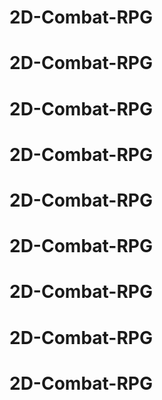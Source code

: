 # 2D-Combat-RPG
# 2D-Combat-RPG
# 2D-Combat-RPG
# 2D-Combat-RPG
# 2D-Combat-RPG
# 2D-Combat-RPG
# 2D-Combat-RPG
# 2D-Combat-RPG
# 2D-Combat-RPG

